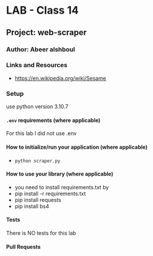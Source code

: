 # LAB - Class 14

## Project: web-scraper

### Author: Abeer alshboul

### Links and Resources
 
- https://en.wikipedia.org/wiki/Sesame


### Setup
use python version 3.10.7

#### `.env` requirements (where applicable)
For this lab I did not use .env 

#### How to initialize/run your application (where applicable)

- `python scraper.py`

#### How to use your library (where applicable)

- you need to install requirements.txt by 
- pip install -r requirements.txt
- pip install requests
- pip install bs4


#### Tests

There is NO tests for this lab 

#### Pull Requests
